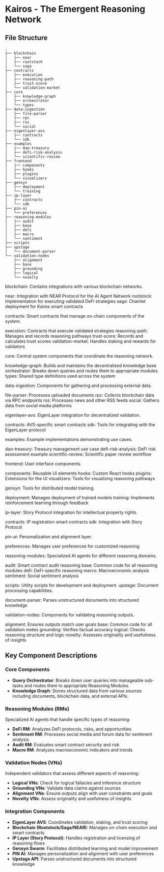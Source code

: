 # Kairos - The Emergent Reasoning Network

## File Structure
```
.
├── blockchain
│   ├── near
│   ├── rootstock
│   └── saga
├── contracts
│   ├── execution
│   ├── reasoning-path
│   ├── trust-score
│   └── validation-market
├── core
│   ├── knowledge-graph
│   ├── orchestrator
│   └── types
├── data-ingestion
│   ├── file-parser
│   ├── rpc
│   ├── rss
│   └── social
├── eigenlayer-avs
│   ├── contracts
│   └── sdk
├── examples
│   ├── dao-treasury
│   ├── defi-risk-analysis
│   └── scientific-review
├── frontend
│   ├── components
│   ├── hooks
│   ├── plugins
│   └── visualizers
├── gensyn
│   ├── deployment
│   └── training
├── ip-layer
│   ├── contracts
│   └── sdk
├── pin-ai
│   └── preferences
├── reasoning-modules
│   ├── audit
│   ├── base
│   ├── defi
│   ├── macro
│   └── sentiment
├── scripts
├── upstage
│   └── document-parser
└── validation-nodes
    ├── alignment
    ├── base
    ├── grounding
    ├── logical
    └── novelty
```
blockchain: Contains integrations with various blockchain networks.

near: Integration with NEAR Protocol for the AI Agent Network
rootstock: Implementation for executing validated DeFi strategies
saga: Chainlet deployment for Kairos smart contracts


contracts: Smart contracts that manage on-chain components of the system.

execution: Contracts that execute validated strategies
reasoning-path: Manages and records reasoning pathways
trust-score: Records and calculates trust scores
validation-market: Handles staking and rewards for validators


core: Central system components that coordinate the reasoning network.

knowledge-graph: Builds and maintains the decentralized knowledge base
orchestrator: Breaks down queries and routes them to appropriate modules
types: Shared type definitions used across the system


data-ingestion: Components for gathering and processing external data.

file-parser: Processes uploaded documents
rpc: Collects blockchain data via RPC endpoints
rss: Processes news and other RSS feeds
social: Gathers data from social media platforms


eigenlayer-avs: EigenLayer integration for decentralized validation.

contracts: AVS-specific smart contracts
sdk: Tools for integrating with the EigenLayer protocol


examples: Example implementations demonstrating use cases.

dao-treasury: Treasury management use case
defi-risk-analysis: DeFi risk assessment example
scientific-review: Scientific paper review workflow


frontend: User interface components.

components: Reusable UI elements
hooks: Custom React hooks
plugins: Extensions for the UI
visualizers: Tools for visualizing reasoning pathways


gensyn: Tools for distributed model training.

deployment: Manages deployment of trained models
training: Implements reinforcement learning through feedback


ip-layer: Story Protocol integration for intellectual property rights.

contracts: IP registration smart contracts
sdk: Integration with Story Protocol


pin-ai: Personalization and alignment layer.

preferences: Manages user preferences for customized reasoning


reasoning-modules: Specialized AI agents for different reasoning domains.

audit: Smart contract audit reasoning
base: Common code for all reasoning modules
defi: DeFi-specific reasoning
macro: Macroeconomic analysis
sentiment: Social sentiment analysis


scripts: Utility scripts for development and deployment.
upstage: Document processing capabilities.

document-parser: Parses unstructured documents into structured knowledge


validation-nodes: Components for validating reasoning outputs.

alignment: Ensures outputs match user goals
base: Common code for all validation nodes
grounding: Verifies factual accuracy
logical: Checks reasoning structure and logic
novelty: Assesses originality and usefulness of insights





## Key Component Descriptions

### Core Components

- **Query Orchestrator**: Breaks down user queries into manageable sub-tasks and routes them to appropriate Reasoning Modules.
- **Knowledge Graph**: Stores structured data from various sources including documents, blockchain data, and external APIs.

### Reasoning Modules (RMs)

Specialized AI agents that handle specific types of reasoning:
- **DeFi RM**: Analyzes DeFi protocols, risks, and opportunities
- **Sentiment RM**: Processes social media and forum data for sentiment analysis
- **Audit RM**: Evaluates smart contract security and risk
- **Macro RM**: Analyzes macroeconomic indicators and trends

### Validation Nodes (VNs)

Independent validators that assess different aspects of reasoning:
- **Logical VNs**: Check for logical fallacies and inference structure
- **Grounding VNs**: Validate data claims against sources
- **Alignment VNs**: Ensure outputs align with user constraints and goals
- **Novelty VNs**: Assess originality and usefulness of insights

### Integration Components

- **EigenLayer AVS**: Coordinates validation, staking, and trust scoring
- **Blockchain (Rootstock/Saga/NEAR)**: Manages on-chain execution and smart contracts
- **IP Layer (Story Protocol)**: Handles registration and licensing of reasoning flows
- **Gensyn Swarm**: Facilitates distributed learning and model improvement
- **PIN AI**: Manages personalization and alignment with user preferences
- **Upstage API**: Parses unstructured documents into structured knowledge